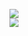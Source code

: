 [![](https://img.shields.io/badge/Made%20With-Github%20Spray-lightgrey.svg?style=for-the-badge&logo=github)](https://github.com/Annihil/github-spray#1917)  
[![](https://i.imgur.com/2DrTn0Z.gif)](https://github.com/Annihil/github-spray)